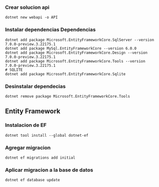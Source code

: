 ### Crear solucion api

```
dotnet new webapi -o API
```

### Instalar dependencias Dependencias
```
dotnet add package Microsoft.EntityFrameworkCore.SqlServer --version 7.0.0-preview.3.22175.1
dotnet add package MySql.EntityFrameworkCore --version 6.0.0
dotnet add package Microsoft.EntityFrameworkCore.Design --version 7.0.0-preview.3.22175.1
dotnet add package Microsoft.EntityFrameworkCore.Tools --version 7.0.0-preview.3.22175.1
# SQLITE
dotnet add package Microsoft.EntityFrameworkCore.Sqlite
```

### Desinstalar dependecias
```
dotnet remove package Microsoft.EntityFrameworkCore.Tools
```

## Entity Framework

### Instalacion de EF
```
dotnet tool install --global dotnet-ef
```

### Agregar migracion
```
dotnet ef migrations add initial

```

### Aplicar migracion a la base de datos
```
dotnet ef database update
```